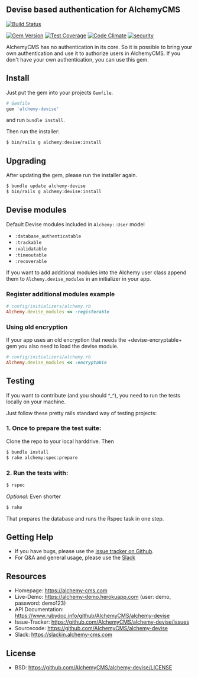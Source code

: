 ## Devise based authentication for AlchemyCMS

[![Build Status](https://github.com/AlchemyCMS/alchemy-devise/workflows/CI/badge.svg?branch=main)](https://github.com/AlchemyCMS/alchemy-devise/actions)

[![Gem Version](https://badge.fury.io/rb/alchemy-devise.svg)](http://badge.fury.io/rb/alchemy-devise) [![Test Coverage](https://codeclimate.com/github/AlchemyCMS/alchemy-devise/badges/coverage.svg)](https://codeclimate.com/github/AlchemyCMS/alchemy-devise/coverage) [![Code Climate](https://codeclimate.com/github/AlchemyCMS/alchemy-devise/badges/gpa.svg)](https://codeclimate.com/github/AlchemyCMS/alchemy-devise) [![security](https://hakiri.io/github/AlchemyCMS/alchemy-devise/main.svg)](https://hakiri.io/github/AlchemyCMS/alchemy-devise/main)

AlchemyCMS has no authentication in its core. So it is possible to bring your own authentication and use it to authorize users in AlchemyCMS. If you don't have your own authentication, you can use this gem.

## Install

Just put the gem into your projects `Gemfile`.

```ruby
# Gemfile
gem 'alchemy-devise'
```

and run `bundle install`.

Then run the installer:

```bash
$ bin/rails g alchemy:devise:install
```

## Upgrading

After updating the gem, please run the installer again.

```bash
$ bundle update alchemy-devise
$ bin/rails g alchemy:devise:install
```

## Devise modules

Default Devise modules included in `Alchemy::User` model

- `:database_authenticatable`
- `:trackable`
- `:validatable`
- `:timeoutable`
- `:recoverable`

If you want to add additional modules into the Alchemy user class append them to `Alchemy.devise_modules` in an initializer in your app.

### Register additional modules example

```ruby
# config/initializers/alchemy.rb
Alchemy.devise_modules << :registerable
```

### Using old encryption

If your app uses an old encryption that needs the +devise-encryptable+ gem you also need to load the devise module.

```ruby
# config/initializers/alchemy.rb
Alchemy.devise_modules << :encryptable
```

## Testing

If you want to contribute (and you should ^_^), you need to run the tests locally on your machine.

Just follow these pretty rails standard way of testing projects:

### 1. Once to prepare the test suite:

Clone the repo to your local harddrive. Then

```bash
$ bundle install
$ rake alchemy:spec:prepare
```

### 2. Run the tests with:

```bash
$ rspec
```

_Optional:_ Even shorter

```bash
$ rake
```

That prepares the database and runs the Rspec task in one step.

Getting Help
------------

* If you have bugs, please use the [issue tracker on Github](https://github.com/AlchemyCMS/alchemy-devise/issues).
* For Q&A and general usage, please use the [Slack](https://slackin.alchemy-cms.com)

Resources
---------

* Homepage: <https://alchemy-cms.com>
* Live-Demo: <https://alchemy-demo.herokuapp.com> (user: demo, password: demo123)
* API Documentation: <https://www.rubydoc.info/github/AlchemyCMS/alchemy-devise>
* Issue-Tracker: <https://github.com/AlchemyCMS/alchemy-devise/issues>
* Sourcecode: <https://github.com/AlchemyCMS/alchemy-devise>
* Slack: <https://slackin.alchemy-cms.com>

License
-------

* BSD: <https://github.com/AlchemyCMS/alchemy-devise/LICENSE>
